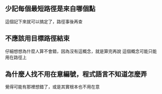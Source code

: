 ## 少記每個最短路徑是來自哪個點
這個記下來就可以搞定了，路徑事後再查

## 不應該用目標路徑結束
仔細想想為什麼人算不會錯，因為沒有這概念，就是算完再說
這個概念可能只能用在路徑上

## 為什麼人找不用在意編號，程式語言不知道怎麼弄
覺得可能有那裡想錯了，或是其實根本也不用在意